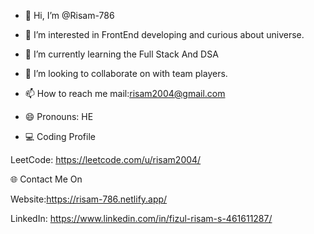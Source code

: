- 👋 Hi, I’m @Risam-786
- 👀 I’m interested in FrontEnd developing and curious about universe.
- 🌱 I’m currently learning the Full Stack And DSA
- 💞️ I’m looking to collaborate on with team players.
- 📫 How to reach me mail:risam2004@gmail.com
- 😄 Pronouns: HE

- 💻 Coding Profile

LeetCode: https://leetcode.com/u/risam2004/


🌐 Contact Me On

Website:https://risam-786.netlify.app/

LinkedIn: https://www.linkedin.com/in/fizul-risam-s-461611287/


<!---
Risam-786/Risam-786 is a ✨ special ✨ repository because its `README.md` (this file) appears on your GitHub profile.
You can click the Preview link to take a look at your changes.
--->
